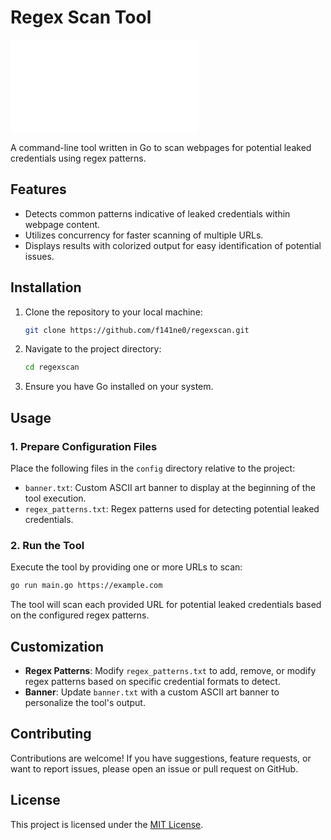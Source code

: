 # Regex Scan Tool

![Banner](config/banner.txt)

A command-line tool written in Go to scan webpages for potential leaked credentials using regex patterns.

## Features

- Detects common patterns indicative of leaked credentials within webpage content.
- Utilizes concurrency for faster scanning of multiple URLs.
- Displays results with colorized output for easy identification of potential issues.

## Installation

1. Clone the repository to your local machine:
   ```bash
   git clone https://github.com/f141ne0/regexscan.git
   ```

2. Navigate to the project directory:
   ```bash
   cd regexscan
   ```

3. Ensure you have Go installed on your system.

## Usage

### 1. Prepare Configuration Files

Place the following files in the `config` directory relative to the project:

- `banner.txt`: Custom ASCII art banner to display at the beginning of the tool execution.
- `regex_patterns.txt`: Regex patterns used for detecting potential leaked credentials.

### 2. Run the Tool

Execute the tool by providing one or more URLs to scan:
```bash
go run main.go https://example.com 
```

The tool will scan each provided URL for potential leaked credentials based on the configured regex patterns.

## Customization

- **Regex Patterns**: Modify `regex_patterns.txt` to add, remove, or modify regex patterns based on specific credential formats to detect.
- **Banner**: Update `banner.txt` with a custom ASCII art banner to personalize the tool's output.

## Contributing

Contributions are welcome! If you have suggestions, feature requests, or want to report issues, please open an issue or pull request on GitHub.

## License

This project is licensed under the [MIT License](LICENSE).
